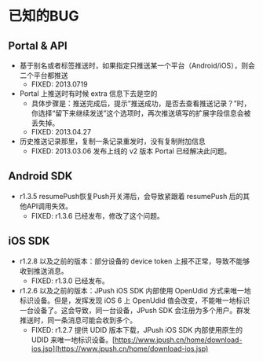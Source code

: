 # 已知的BUG
## Portal & API
+ 基于别名或者标签推送时，如果指定只推送某一个平台（Android/iOS），则会二个平台都推送
	+ FIXED: 2013.0719
+ Portal 上推送时有时候 extra 信息下去是空的
	+ 具体步骤是：推送完成后，提示“推送成功，是否去查看推送记录？”时，你选择“留下来继续发送”这个选项时，再次推送填写的扩展字段信息会被丢失掉。
	+ FIXED: 2013.04.27
+ 历史推送记录那里，复制一条记录重发时，没有复制附加信息
	+ FIXED: 2013.03.06 发布上线的 v2 版本 Portal 已经解决此问题。
## Android SDK
+ r1.3.5 resumePush恢复Push开关滞后，会导致紧跟着 resumePush 后的其他API调用失效。
	+ FIXED: r1.3.6 已经发布，修改了这个问题。
## iOS SDK
+ r1.2.8 以及之前的版本：部分设备的 device token 上报不正常，导致不能够收到推送消息。
	+ FIXED: r1.3.0 已经发布。
+ r1.2.6 以及之前的版本：JPush iOS SDK 内部使用 OpenUdid 方式来唯一地标识设备。但是，发挥发现 iOS 6 上 OpenUdid 值会改变，不能唯一地标识一台设备了。这会导致，同一台设备，JPush SDK 会注册为多个用户。群发推送时，同一条消息可能会收到多个。
	+ FIXED: r1.2.7 提供 UDID 版本下载，JPush iOS SDK 内部使用原生的 UDID 来唯一地标识设备。[https://www.jpush.cn/home/download-ios.jsp](https://www.jpush.cn/home/download-ios.jsp)